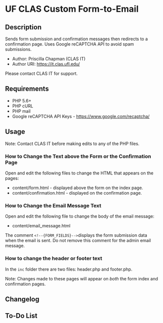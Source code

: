 UF CLAS Custom Form-to-Email
==============================

Description
-----------

Sends form submission and confirmation messages then redirects to a confirmation page. Uses Google reCAPTCHA API to avoid spam submissions.

- Author: Priscilla Chapman (CLAS IT)
- Author URI: https://it.clas.ufl.edu/

Please contact CLAS IT for support.

Requirements
------------
- PHP 5.6+
- PHP cURL
- PHP mail
- Google reCAPTCHA API Keys - https://www.google.com/recaptcha/

Usage
------

Note: Contact CLAS IT before making edits to any of the PHP files.

### How to Change the Text above the Form or the Confirmation Page

Open and edit the following files to change the HTML that appears on the pages: 

- content/form.html - displayed above the form on the index page.
- content/confirmation.html - displayed on the confirmation page.

### How to Change the Email Message Text

Open and edit the following file to change the body of the email message: 

- content/email_message.html

The comment `<!--{FORM_FIELDS}-->`displays the form submission data when the email is sent. Do not remove this comment for the admin email message.

### How to change the header or footer text

In the `inc` folder there are two files: header.php and footer.php. 

Note: Changes made to these pages will appear on _both_ the form index and confirmation pages.

Changelog
---------


To-Do List
----------

